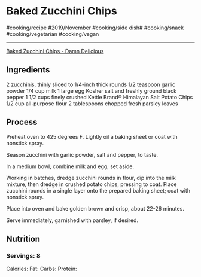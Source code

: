 # Baked Zucchini Chips
#cooking/recipe #2019/November #cooking/side dish# #cooking/snack #cooking/vegetarian #cooking/vegan
- - - -
[Baked Zucchini Chips - Damn Delicious](https://damndelicious.net/2018/01/15/baked-zucchini-chips/)

## Ingredients
2 zucchinis, thinly sliced to 1/4-inch thick rounds
1/2 teaspoon garlic powder
1/4 cup milk
1 large egg
Kosher salt and freshly ground black pepper
1 1/2 cups finely crushed Kettle Brand® Himalayan Salt Potato Chips
1/2 cup all-purpose flour
2 tablespoons chopped fresh parsley leaves

## Process
Preheat oven to 425 degrees F. Lightly oil a baking sheet or coat with nonstick spray.

Season zucchini with garlic powder, salt and pepper, to taste.

In a medium bowl, combine milk and egg; set aside.

Working in batches, dredge zucchini rounds in flour, dip into the milk mixture, then dredge in crushed potato chips, pressing to coat. Place zucchini rounds in a single layer onto the prepared baking sheet; coat with nonstick spray.

Place into oven and bake golden brown and crisp, about 22-26 minutes.

Serve immediately, garnished with parsley, if desired.

## Nutrition
### Servings: 8
Calories: 
Fat: 
Carbs: 
Protein: 